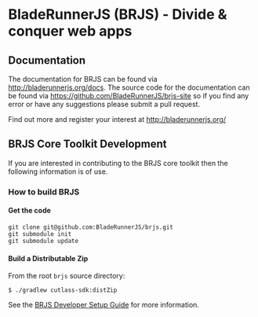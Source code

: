 # BladeRunnerJS (BRJS) - Divide & conquer web apps

## Documentation

The documentation for BRJS can be found via http://bladerunnerjs.org/docs. The source code for the documentation can be found via https://github.com/BladeRunnerJS/brjs-site so if you find any error or have any suggestions please submit a pull request.

Find out more and register your interest at http://bladerunnerjs.org/

## BRJS Core Toolkit Development

If you are interested in contributing to the BRJS core toolkit then the following information is of use.

### How to build BRJS

#### Get the code

    git clone git@github.com:BladeRunnerJS/brjs.git
    git submodule init
    git submodule update

#### Build a Distributable Zip

From the root `brjs` source directory:

    $ ./gradlew cutlass-sdk:distZip

See the [BRJS Developer Setup Guide](https://github.com/BladeRunnerJS/brjs/wiki/BRJS-Developer-Setup) for more information.